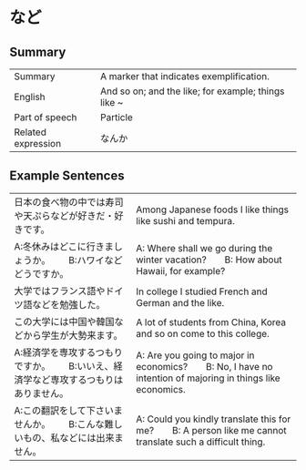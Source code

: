 # など

## Summary

<table><tr>   <td>Summary</td>   <td>A marker that indicates exemplification.</td></tr><tr>   <td>English</td>   <td>And so on; and the like; for example; things like ~</td></tr><tr>   <td>Part of speech</td>   <td>Particle</td></tr><tr>   <td>Related expression</td>   <td>なんか</td></tr></table>

## Example Sentences

<table><tr>   <td>日本の食べ物の中では寿司や天ぷらなどが好きだ・好きです。</td>   <td>Among Japanese foods I like things like sushi and tempura.</td></tr><tr>   <td>A:冬休みはどこに行きましょうか。  B:ハワイなどどうですか。</td>   <td>A: Where shall we go during the winter vacation?&emsp;&emsp;B: How about Hawaii, for example?</td></tr><tr>   <td>大学ではフランス語やドイツ語などを勉強した。</td>   <td>In college I studied French and German and the like.</td></tr><tr>   <td>この大学には中国や韓国などから学生が大勢来ます。</td>   <td>A lot of students from China, Korea and so on come to this college.</td></tr><tr>   <td>A:経済学を専攻するつもりですか。  B:いいえ、経済学など専攻するつもりはありません。</td>   <td>A: Are you going to major in economics?&emsp;&emsp;B: No, I have no intention of majoring in things like economics.</td></tr><tr>   <td>A:この翻訳をして下さいませんか。  B:こんな難しいもの、私などには出来ません。</td>   <td>A: Could you kindly translate this for me?&emsp;&emsp;B: A person like me cannot translate such a difficult thing.</td></tr></table>

